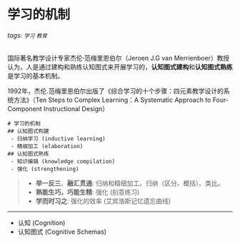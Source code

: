 # 学习的机制
###### tags: `学习` `教育`

国际著名教学设计专家杰伦·范梅里恩伯尔（Jeroen J.G van Merrienboer）教授认为，人是通过建构和熟练认知图式来开展学习的，**认知图式建构**和**认知图式熟练**是学习的基本机制。

1992年，杰伦.范梅里恩伯尔出版了《综合学习的十个步骤：四元素教学设计的系统方法》（Ten Steps to Complex Learning：A Systematic Approach to Four-Component Instructional Design）

```markmap
# 学习的机制
## 认知图式构建
 - 归纳学习 (inductive learning)
 - 精细加工 (elaboration)
## 认知图式熟练
 - 知识编辑 (knowledge compilation)
 - 强化 (strengthening)

```

> - **举一反三**、**融汇贯通**: 归纳和精细加工。归纳（区分、概括）、类比。
> - **熟能生巧，巧能生精**: 强化 (刻意练习)
> - **学而时习之**: 强化的效率 (艾宾浩斯记忆遗忘曲线)


---
- 认知 (Cognition)
- 认知图式 (Cognitive Schemas)
